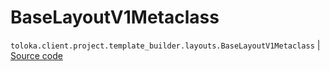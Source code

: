 # BaseLayoutV1Metaclass
`toloka.client.project.template_builder.layouts.BaseLayoutV1Metaclass` | [Source code](https://github.com/Toloka/toloka-kit/blob/v1.2.3/src/client/project/template_builder/layouts.py#L19)

